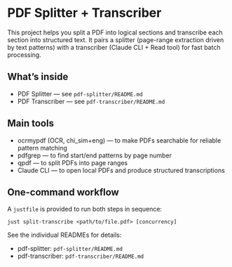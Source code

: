 # PDF Splitter + Transcriber

This project helps you split a PDF into logical sections and transcribe each section into structured text. It pairs a splitter (page-range extraction driven by text patterns) with a transcriber (Claude CLI + Read tool) for fast batch processing.

## What’s inside
- PDF Splitter — see `pdf-splitter/README.md`
- PDF Transcriber — see `pdf-transcriber/README.md`

## Main tools

- ocrmypdf (OCR, chi_sim+eng) — to make PDFs searchable for reliable pattern matching
- pdfgrep — to find start/end patterns by page number
- qpdf — to split PDFs into page ranges
- Claude CLI — to open local PDFs and produce structured transcriptions

## One-command workflow
A `justfile` is provided to run both steps in sequence:

```
just split-transcribe <path/to/file.pdf> [concurrency]
```

See the individual READMEs for details:
- pdf-splitter: `pdf-splitter/README.md`
- pdf-transcriber: `pdf-transcriber/README.md`
